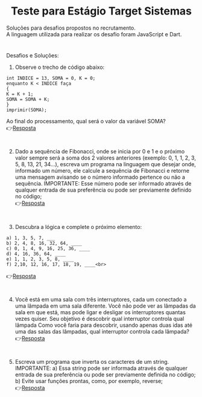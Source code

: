 <h1 align="center"> Teste para Estágio Target Sistemas </h1>
Soluções para desafios propostos no recrutamento.<br>
A linguagem utilizada para realizar os desafio foram JavaScript e Dart.
<h1 align="center"></h1>

Desafios e Soluções:
1) Observe o trecho de código abaixo:
```
int INDICE = 13, SOMA = 0, K = 0;
enquanto K < INDICE faça
{
K = K + 1;
SOMA = SOMA + K;
}
imprimir(SOMA);
```
Ao final do processamento, qual será o valor da variável SOMA?<br>
👉[Resposta](https://github.com/smejfps/teste-target-sistemas/blob/main/questao1.js)<br>
<h1 align="center"></h1>

2) Dado a sequência de Fibonacci, onde se inicia por 0 e 1 e o próximo valor sempre será a soma dos 2 valores anteriores
(exemplo: 0, 1, 1, 2, 3, 5, 8, 13, 21, 34...), escreva um programa na linguagem que desejar onde, informado um número,
ele calcule a sequência de Fibonacci e retorne uma mensagem avisando se o número informado pertence ou não a sequência.
IMPORTANTE:
Esse número pode ser informado através de qualquer entrada de sua preferência ou pode ser previamente definido no código;<br>
👉[Resposta](https://github.com/smejfps/teste-target-sistemas/blob/main/questao2.js)<br>
<h1 align="center"></h1>

3) Descubra a lógica e complete o próximo elemento:
```
a) 1, 3, 5, 7, ___
b) 2, 4, 8, 16, 32, 64, ____
c) 0, 1, 4, 9, 16, 25, 36, ____
d) 4, 16, 36, 64, ____
e) 1, 1, 2, 3, 5, 8, ____
f) 2,10, 12, 16, 17, 18, 19, ____<br>
```
👉[Resposta](https://github.com/smejfps/teste-target-sistemas/blob/main/questao3)<br>
<h1 align="center"></h1>

4) Você está em uma sala com três interruptores, cada um conectado a uma lâmpada em uma sala diferente. Você não pode ver as lâmpadas
da sala em que está, mas pode ligar e desligar os interruptores quantas vezes quiser. Seu objetivo é descobrir qual interruptor controla qual lâmpada
Como você faria para descobrir, usando apenas duas idas até uma das salas das lâmpadas, qual interruptor controla cada lâmpada?<br>
👉[Resposta](https://github.com/smejfps/teste-target-sistemas/blob/main/questao4)<br>
<h1 align="center"></h1>

5) Escreva um programa que inverta os caracteres de um string.
IMPORTANTE:
a) Essa string pode ser informada através de qualquer entrada de sua preferência ou pode ser previamente definida no código;
b) Evite usar funções prontas, como, por exemplo, reverse;<br>
👉[Resposta](https://github.com/smejfps/teste-target-sistemas/blob/main/questao5.dart)<br>
